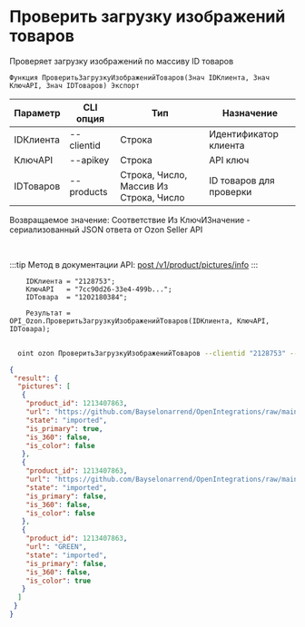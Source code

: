 ﻿---
sidebar_position: 10
---

# Проверить загрузку изображений товаров
 Проверяет загрузку изображений по массиву ID товаров



`Функция ПроверитьЗагрузкуИзображенийТоваров(Знач IDКлиента, Знач КлючAPI, Знач IDТоваров) Экспорт`

  | Параметр | CLI опция | Тип | Назначение |
  |-|-|-|-|
  | IDКлиента | --clientid | Строка | Идентификатор клиента |
  | КлючAPI | --apikey | Строка | API ключ |
  | IDТоваров | --products | Строка, Число, Массив Из Строка, Число | ID товаров для проверки |

  
  Возвращаемое значение:   Соответствие Из КлючИЗначение - сериализованный JSON ответа от Ozon Seller API

<br/>

:::tip
Метод в документации API: [post /v1/product/pictures/info](https://docs.ozon.ru/api/seller/#operation/ProductAPI_ProductInfoPictures)
:::
<br/>


```bsl title="Пример кода"
    IDКлиента = "2128753";
    КлючAPI   = "7cc90d26-33e4-499b...";
    IDТовара  = "1202180384";

    Результат = OPI_Ozon.ПроверитьЗагрузкуИзображенийТоваров(IDКлиента, КлючAPI, IDТовара);
```



```sh title="Пример команды CLI"
    
  oint ozon ПроверитьЗагрузкуИзображенийТоваров --clientid "2128753" --apikey "7cc90d26-33e4-499b..." --products %products%

```

```json title="Результат"
{
 "result": {
  "pictures": [
   {
    "product_id": 1213407863,
    "url": "https://github.com/Bayselonarrend/OpenIntegrations/raw/main/service/test_data/picture.jpg",
    "state": "imported",
    "is_primary": true,
    "is_360": false,
    "is_color": false
   },
   {
    "product_id": 1213407863,
    "url": "https://github.com/Bayselonarrend/OpenIntegrations/raw/main/service/test_data/picture2.jpg",
    "state": "imported",
    "is_primary": false,
    "is_360": false,
    "is_color": false
   },
   {
    "product_id": 1213407863,
    "url": "GREEN",
    "state": "imported",
    "is_primary": false,
    "is_360": false,
    "is_color": true
   }
  ]
 }
}
```

